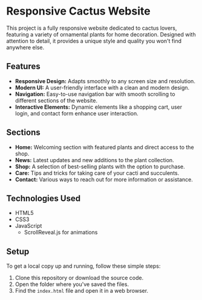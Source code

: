 # Responsive Cactus Website

This project is a fully responsive website dedicated to cactus lovers, featuring a variety of ornamental plants for home decoration. Designed with attention to detail, it provides a unique style and quality you won't find anywhere else.

## Features

- **Responsive Design:** Adapts smoothly to any screen size and resolution.
- **Modern UI:** A user-friendly interface with a clean and modern design.
- **Navigation:** Easy-to-use navigation bar with smooth scrolling to different sections of the website.
- **Interactive Elements:** Dynamic elements like a shopping cart, user login, and contact form enhance user interaction.

## Sections

- **Home:** Welcoming section with featured plants and direct access to the shop.
- **News:** Latest updates and new additions to the plant collection.
- **Shop:** A selection of best-selling plants with the option to purchase.
- **Care:** Tips and tricks for taking care of your cacti and succulents.
- **Contact:** Various ways to reach out for more information or assistance.

## Technologies Used

- HTML5
- CSS3
- JavaScript
  - ScrollReveal.js for animations

## Setup

To get a local copy up and running, follow these simple steps:

1. Clone this repository or download the source code.
2. Open the folder where you've saved the files.
3. Find the `index.html` file and open it in a web browser.

